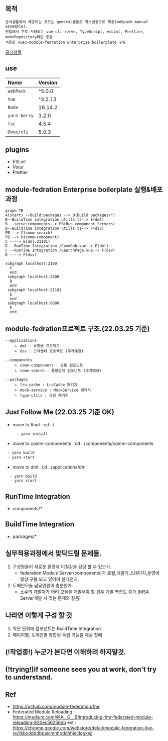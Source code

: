 
## 목적
```
공식샘플에서 제공되는 코드는 general샘플로 최소설정으로 제공(webpack manual assemble).
현업에서 주로 사용되는 vue-cli-serve, TypeScript, esLint, Prettier, monoRepository패턴 등을
적용한 vue3-module-fedration Enterprise boilerplate 구축
```
[공식샘플](https://github.com/module-federation/module-federation-examples)



## use
Name         | Version    |
:------      | :------    |
`webPack`    | ^5.0.0     | 
`Vue`        | ^3.2.13    | 
`Node`       | 16.14.2    |   
`yarn berry` | 3.2.0      |  
`tsc`        | 4.5.4      |
`@vue/cli`   | 5.0.3      |

## plugins
- ESLint
- Vetur
- Prettier


## module-fedration Enterprise boilerplate 실행&배포과정
```mermaid
graph TB
A(Start) --build:packages --> B(Build packages/*)
B--BuildTime integration utills.ts--> E(dml)
B --serve:components--> PB(Run component Servers)
B--BuildTime integration utills.ts--> F(dsv)
PB --> C(comm-search)
PB --> D(comm-component)
C ----> E(dml:21101)
D --RunTime Integration /CommGnb.vue--> E(dml)
C --RunTime Integration /SearchPage.vue--> F(dsv)
D ----> F(dsv)

subgraph localhost:2100
  C
  end
 subgraph localhost:2200
  D
  end
 subgraph localhost:21101
  E
  end
 subgraph localhost:8080
  F
  end
```


 ## module-fedration프로젝트 구조.(22.03.25 기준)
~~~
--applications
    ㄴ dml : 쇼핑몰 프로젝트
    ㄴ dsv : 고객센터 프로젝트 (추가예정)

--components
    ㄴ comm-components : 공통 컴포넌트
    ㄴ comm-search : 통합검색 컴포넌트 (추가예정)

--packages
    ㄴ lru-cache : LruCache 패키지
    ㄴ mock-service : MockService 패키지
    ㄴ type-utils : 유틸 패키지
~~~


## Just Follow Me (22.03.25 기준 OK)
  -  move to Root : cd ../
```bash
     - yarn install
```

  -  move to comm-components : cd ../components/comm-components
 ```bash
  - yarn build
  - yarn start
```

 -  move to dml :  cd ../applications/dml
```bash
  - yarn build
  - yarn start 
```


## RunTime Integration
 - components/*

## BuildTime Integration
 - packages/*



## 실무적용과정에서 맞닥드릴 문제들.
 1. 구성원들이 새로운 환경에 이질감을 감당 할 수 있는가.
    - federation Module Server(components)가 로컬,개발기,스테이지,운영에 항상 구동 되고 있어야 한다던지.
 2. 도메인모듈 담당인원이 충분한가.
    - 소수의 개발자가 어려 모듈을 개발해야 할 경우 개발 복잡도 증가.(MSA Server개발 시 겪는 문제와 같음) 


 ## 나라면 이렇게 구성 할 것
  1. 작은 단위에 컴포넌트는 BuildTime Integration
  2. 페이지별, 도메인별 통합된 독립 기능을 제공 할때 


## (!작업중!) 누군가 본다면 이해하려 하지말것.
## (!trying!)If someone sees you at work, don't try to understand.



## Ref
 - https://github.com/module-federation/fmr
 - Federated Module Reloading : https://medium.com/@A__G__B/introducing-fmr-federated-module-reloading-820ec56256db
   ext : https://chrome.google.com/webstore/detail/module-federation-live-re/likboddddbpaicmnhpddhhjeclggkejj
